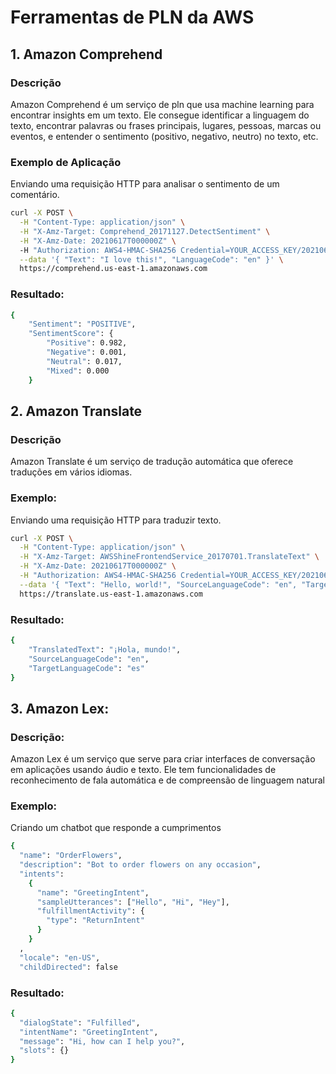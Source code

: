 # Ferramentas de PLN da AWS

## 1. Amazon Comprehend

### Descrição
Amazon Comprehend é um serviço de pln que usa machine learning para encontrar insights em um texto. Ele consegue identificar a linguagem do texto, encontrar palavras ou frases principais, lugares, pessoas, marcas ou eventos, e entender o sentimento (positivo, negativo, neutro) no texto, etc.

### Exemplo de Aplicação
Enviando uma requisição HTTP para analisar o sentimento de um comentário.

```bash
curl -X POST \
  -H "Content-Type: application/json" \
  -H "X-Amz-Target: Comprehend_20171127.DetectSentiment" \
  -H "X-Amz-Date: 20210617T000000Z" \ 
  -H "Authorization: AWS4-HMAC-SHA256 Credential=YOUR_ACCESS_KEY/20210617/us-east-1/comprehend/aws4_request, SignedHeaders=content-type;host;x-amz-date;x-amz-target, Signature=YOUR_SIGNATURE" \
  --data '{ "Text": "I love this!", "LanguageCode": "en" }' \
  https://comprehend.us-east-1.amazonaws.com
```

### Resultado: 
```bash
{
    "Sentiment": "POSITIVE",
    "SentimentScore": {
        "Positive": 0.982,
        "Negative": 0.001,
        "Neutral": 0.017,
        "Mixed": 0.000
    }
```

## 2. Amazon Translate 

### Descrição
Amazon Translate é um serviço de tradução automática que oferece traduções em vários idiomas.

### Exemplo:
Enviando uma requisição HTTP para traduzir texto.
```bash
curl -X POST \
  -H "Content-Type: application/json" \
  -H "X-Amz-Target: AWSShineFrontendService_20170701.TranslateText" \
  -H "X-Amz-Date: 20210617T000000Z" \
  -H "Authorization: AWS4-HMAC-SHA256 Credential=YOUR_ACCESS_KEY/20210617/us-east-1/translate/aws4_request, SignedHeaders=content-type;host;x-amz-date;x-amz-target, Signature=YOUR_SIGNATURE" \
  --data '{ "Text": "Hello, world!", "SourceLanguageCode": "en", "TargetLanguageCode": "es" }' \
  https://translate.us-east-1.amazonaws.com
```

### Resultado:
```bash
{
    "TranslatedText": "¡Hola, mundo!",
    "SourceLanguageCode": "en",
    "TargetLanguageCode": "es"
}
```

## 3. Amazon Lex:

### Descrição:
Amazon Lex é um serviço que serve para criar interfaces de conversação em aplicações usando áudio e texto. Ele tem funcionalidades de reconhecimento de fala automática  e de compreensão de linguagem natural

### Exemplo: 
Criando um chatbot que responde a cumprimentos
```bash
{
  "name": "OrderFlowers",
  "description": "Bot to order flowers on any occasion",
  "intents": 
    {
      "name": "GreetingIntent",
      "sampleUtterances": ["Hello", "Hi", "Hey"],
      "fulfillmentActivity": {
        "type": "ReturnIntent"
      }
    }
  ,
  "locale": "en-US",
  "childDirected": false

```

### Resultado:
```bash
{
  "dialogState": "Fulfilled",
  "intentName": "GreetingIntent",
  "message": "Hi, how can I help you?",
  "slots": {}
}
```
